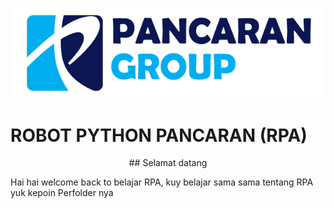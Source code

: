 
<p align="center">
  <img src="PANCARAN GROUP 2019.gif" alt="logo"/>
</p>

#  ROBOT PYTHON PANCARAN (RPA)      
<P align = "center" >
  ## Selamat datang
</P>
Hai hai welcome back to belajar RPA, kuy belajar sama sama tentang RPA yuk kepoin Perfolder nya
